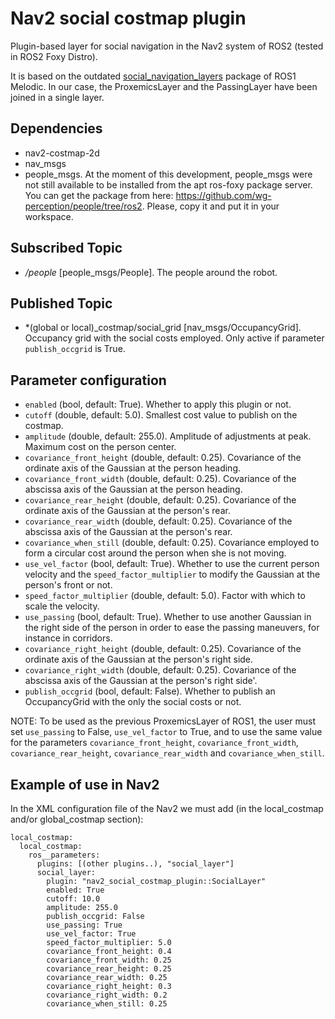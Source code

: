 # Nav2 social costmap plugin

Plugin-based layer for social navigation in the Nav2 system of ROS2 (tested in ROS2 Foxy Distro).

It is based on the outdated [social_navigation_layers](http://wiki.ros.org/social_navigation_layers) package of ROS1 Melodic.
In our case, the ProxemicsLayer and the PassingLayer have been joined in a single layer. 


## Dependencies

- nav2-costmap-2d
- nav_msgs
- people_msgs. At the moment of this development, people_msgs were not still available to be installed from the apt ros-foxy package server. You can get the package from here: https://github.com/wg-perception/people/tree/ros2. Please, copy it and put it in your workspace.


## Subscribed Topic 

- */people* [people_msgs/People]. The people around the robot.

## Published Topic

- *(global or local)_costmap/social_grid [nav_msgs/OccupancyGrid]. Occupancy grid with the social costs employed. Only active if parameter `publish_occgrid` is True.   

## Parameter configuration


  * `enabled` (bool, default: True). Whether to apply this plugin or not.
  * `cutoff` (double, default: 5.0). Smallest cost value to publish on the costmap. 
  * `amplitude` (double, default: 255.0). Amplitude of adjustments at peak. Maximum cost on the person center.
  * `covariance_front_height` (double, default: 0.25). Covariance of the ordinate axis of the Gaussian at the person heading. 
  * `covariance_front_width` (double, default: 0.25). Covariance of the abscissa axis of the Gaussian at the person heading. 
  * `covariance_rear_height` (double, default: 0.25). Covariance of the ordinate axis of the Gaussian at the person's rear. 
  * `covariance_rear_width` (double, default: 0.25). Covariance of the abscissa axis of the Gaussian at the person's rear.
  * `covariance_when_still` (double, default: 0.25). Covariance employed to form a circular cost around the person when she is not moving. 
  * `use_vel_factor` (bool, default: True). Whether to use the current person velocity and the `speed_factor_multiplier` to modify the Gaussian at the person's front or not.  
  * `speed_factor_multiplier` (double, default: 5.0). Factor with which to scale the velocity.
  * `use_passing` (bool, default: True). Whether to use another Gaussian in the right side of the person in order to ease the passing maneuvers, for instance in corridors.
  * `covariance_right_height` (double, default: 0.25). Covariance of the ordinate axis of the Gaussian at the person's right side. 
  * `covariance_right_width` (double, default: 0.25). Covariance of the abscissa axis of the Gaussian at the person's right side'.
  * `publish_occgrid` (bool, default: False). Whether to publish an OccupancyGrid with the only the social costs or not. 

NOTE: To be used as the previous ProxemicsLayer of ROS1, the user must set `use_passing` to False, `use_vel_factor` to True, and to use the same value for the parameters `covariance_front_height`, `covariance_front_width`, `covariance_rear_height`, `covariance_rear_width` and `covariance_when_still`. 

## Example of use in Nav2

In the XML configuration file of the Nav2 we must add (in the local_costmap and/or global_costmap section):

```
local_costmap:
  local_costmap:
    ros__parameters:
      plugins: [(other plugins..), "social_layer"]
      social_layer:
        plugin: "nav2_social_costmap_plugin::SocialLayer"
        enabled: True
        cutoff: 10.0
        amplitude: 255.0
        publish_occgrid: False
        use_passing: True
        use_vel_factor: True
        speed_factor_multiplier: 5.0
        covariance_front_height: 0.4
        covariance_front_width: 0.25
        covariance_rear_height: 0.25
        covariance_rear_width: 0.25
        covariance_right_height: 0.3
        covariance_right_width: 0.2
        covariance_when_still: 0.25
```

